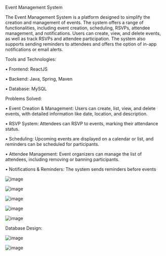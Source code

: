 Event Management System

The Event Management System is a platform designed to simplify the creation and management of events. The system offers a range of functionalities, including event creation, scheduling, RSVPs, attendee management, and notifications. Users can create, view, and delete events, as well as track RSVPs and attendee participation. The system also supports sending reminders to attendees and offers the option of in-app notifications or email alerts.


Tools and Technologies:


•	Frontend: ReactJS

•	Backend: Java, Spring, Maven

•	Database: MySQL


Problems Solved:


•	Event Creation & Management: Users can create, list, view, and delete events, with detailed information like date, location, and description.

•	RSVP System: Attendees can RSVP to events, marking their attendance status.

•	Scheduling: Upcoming events are displayed on a calendar or list, and reminders can be scheduled for participants.

•	Attendee Management: Event organizers can manage the list of attendees, including removing or banning participants.

•	Notifications & Reminders: The system sends reminders before events


 ![image](https://github.com/user-attachments/assets/a02502a9-e003-4287-bb49-cb49f61756cb)
 
![image](https://github.com/user-attachments/assets/7266a131-6e75-4819-bbcb-5337048d0d66)

![image](https://github.com/user-attachments/assets/cd8a1b8f-4203-4c01-9155-0546e3f0456a)

![image](https://github.com/user-attachments/assets/f66c4631-409c-4910-9e83-cd6d92fe98dd)

![image](https://github.com/user-attachments/assets/2dbeb9f3-ca24-493c-97fa-1954431963b5)

Database Design:



![image](https://github.com/user-attachments/assets/520b3938-e695-4def-9fe0-4db5f8bf9365)

![image](https://github.com/user-attachments/assets/9d0a3d24-92eb-461c-9bac-1058e3afb3a0)



